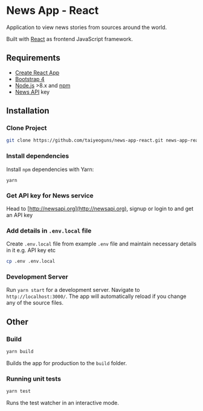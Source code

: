 # News App - React

Application to view news stories from sources around the world.

Built with [React](https://reactjs.org/) as frontend JavaScript framework.

## Requirements

- [Create React App](https://github.com/facebook/create-react-app)
- [Bootstrap 4](https://getbootstrap.com/)
- [Node.js](https://nodejs.org/en/) >8.x and [npm](https://www.npmjs.com/)
- [News API](https://newsapi.org/) key

## Installation

### Clone Project

```sh
git clone https://github.com/taiyeoguns/news-app-react.git news-app-react
```

### Install dependencies

Install `npm` dependencies with Yarn:

```
yarn
```

### Get API key for News service

Head to [http://newsapi.org](http://newsapi.org), signup or login to and get an API key


### Add details in `.env.local` file

Create `.env.local` file from example `.env` file and maintain necessary details in it e.g. API key etc

```sh
cp .env .env.local
```

### Development Server
Run `yarn start` for a development server. Navigate to `http://localhost:3000/`. The app will automatically reload if you change any of the source files.


## Other

### Build

```sh
yarn build
```

Builds the app for production to the `build` folder.

### Running unit tests

```sh
yarn test
```

Runs the test watcher in an interactive mode.